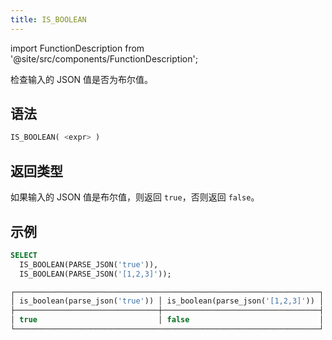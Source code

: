```yaml
---
title: IS_BOOLEAN
---
```

import FunctionDescription from '@site/src/components/FunctionDescription';

<FunctionDescription description="引入或更新: v1.2.368"/>

检查输入的 JSON 值是否为布尔值。

## 语法

```sql
IS_BOOLEAN( <expr> )
```

## 返回类型

如果输入的 JSON 值是布尔值，则返回 `true`，否则返回 `false`。

## 示例

```sql
SELECT
  IS_BOOLEAN(PARSE_JSON('true')),
  IS_BOOLEAN(PARSE_JSON('[1,2,3]'));

┌────────────────────────────────────────────────────────────────────┐
│ is_boolean(parse_json('true')) │ is_boolean(parse_json('[1,2,3]')) │
├────────────────────────────────┼───────────────────────────────────┤
│ true                           │ false                             │
└────────────────────────────────────────────────────────────────────┘
```